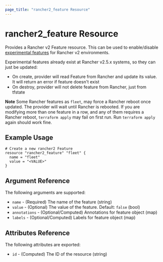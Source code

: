 ```yaml
---
page_title: "rancher2_feature Resource"
---
```


# rancher2\_feature Resource

Provides a Rancher v2 Feature resource. This can be used to enable/disable [experimental features](https://rancher.com/docs/rancher/v2.x/en/installation/resources/feature-flags/) for Rancher v2 environments.

Experimental features already exist at Rancher v2.5.x systems, so they can just be updated: 
* On create, provider will read Feature from Rancher and update its value. It will return an error if feature doesn't exist
* On destroy, provider will not delete feature from Rancher, just from tfstate

**Note** Some Rancher features as `fleet`, may force a Rancher reboot once updated. The provider will wait until Rancher is rebooted. If you are modifying more than one feature in a row, and any of them requires a Rancher reboot, `terraform apply` may fail on first run. Run `terraform apply` again should work fine.  

## Example Usage

```hcl
# Create a new rancher2 Feature
resource "rancher2_feature" "fleet" {
  name = "fleet"
  value = "<VALUE>"
}
```

## Argument Reference

The following arguments are supported:

* `name` - (Required) The name of the feature (string)
* `value` - (Optional) The value of the feature. Default: `false` (bool)
* `annotations` - (Optional/Computed) Annotations for feature object (map)
* `labels` - (Optional/Computed) Labels for feature object (map)

## Attributes Reference

The following attributes are exported:

* `id` - (Computed) The ID of the resource (string)
